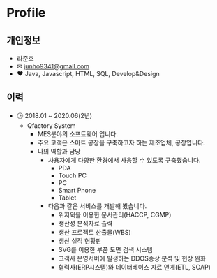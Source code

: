 Profile
=============

## 개인정보
- 라준호
- ✉ junho9341@gmail.com
- ❤ Java, Javascript, HTML, SQL, Develop&Design

## 이력
- 🕒 2018.01 ~ 2020.06(2년)
    - Qfactory System
        - MES분야의 소프트웨어 입니다.
        - 주요 고객은 스마트 공장을 구축하고자 하는 제조업체, 공장입니다.
        - 나의 역할과 담당
            - 사용자에게 다양한 환경에서 사용할 수 있도록 구축했습니다.
                - PDA
                - Touch PC
                - PC
                - Smart Phone
                - Tablet
            - 다음과 같은 서비스를 개발해 봤습니다.
                - 위지윅을 이용한 문서관리(HACCP, CGMP)
                - 생산성 분석자료 출력
                - 생산 프로젝트 산출물(WBS)
                - 생산 실적 현황판
                - SVG를 이용한 부품 도면 검색 시스템
                - 고객사 운영서버에 발생하는 DDOS증상 분석 및 현상 완화
                - 협력사(ERP시스템)와 데이터베이스 자료 연계(ETL, SOAP)